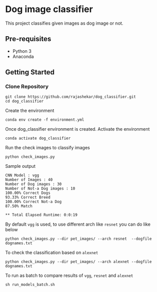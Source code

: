 
# Dog image classifier 
This project classifies given images as dog image or not. 

## Pre-requisites
- Python 3
- Anaconda 

## Getting Started
### Clone Repository 

```
git clone https://github.com/rajashekar/dog_classifier.git
cd dog_classifier
```

Create the environment 
```
conda env create -f environment.yml
```
Once dog_classifier environment is created. Activate the environment
```
conda activate dog_classifier
```
Run the check images to classify images
```
python check_images.py
```
Sample output 
```
CNN Model : vgg
Number of Images : 40
Number of Dog images : 30
Number of Not-a Dog images : 10
100.00% Correct Dogs
93.33% Correct Breed
100.00% Correct Not-a Dog
87.50% Match

** Total Elapsed Runtime: 0:0:19
```
By default `vgg` is used, to use different arch like `resnet` you can do like below
```
python check_images.py --dir pet_images/ --arch resnet  --dogfile dognames.txt
```
To check the classification based on `alexnet` 
```
python check_images.py --dir pet_images/ --arch alexnet --dogfile dognames.txt
```
To run as batch to compare results of `vgg`, `resnet` and `alexnet`
```
sh run_models_batch.sh
```